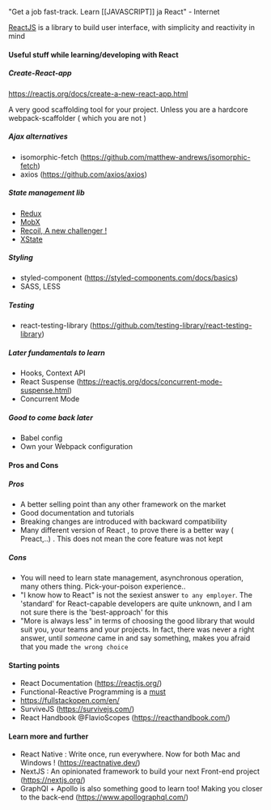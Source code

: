 "Get a job fast-track. Learn [[JAVASCRIPT]] ja React" - Internet

[ReactJS](https://reactjs.org/) is a library to build user interface, with simplicity and reactivity in mind

#### Useful stuff while learning/developing with React

##### Create-React-app
https://reactjs.org/docs/create-a-new-react-app.html

A very good scaffolding tool for your project. Unless you are a hardcore webpack-scaffolder ( which you are not )

##### Ajax alternatives
- isomorphic-fetch (https://github.com/matthew-andrews/isomorphic-fetch)
- axios (https://github.com/axios/axios)

##### State management lib

- [Redux](https://redux.js.org/)
- [MobX](https://mobx.js.org/README.html)
- [Recoil, A new challenger ! ](https://recoiljs.org/)
- [XState](https://xstate.js.org)

##### Styling
- styled-component (https://styled-components.com/docs/basics)
- SASS, LESS

##### Testing
- react-testing-library (https://github.com/testing-library/react-testing-library)

##### Later fundamentals to learn
- Hooks, Context API
- React Suspense (https://reactjs.org/docs/concurrent-mode-suspense.html)
- Concurrent Mode

##### Good to come back later
- Babel config
- Own your Webpack configuration

#### Pros and Cons

##### Pros
- A better selling point than any other framework on the market
- Good documentation and tutorials
- Breaking changes are introduced with backward compatibility
- Many different version of React , to prove there is a better way ( Preact,..) . This does not mean the core feature was not kept

##### Cons
- You will need to learn state management, asynchronous operation, many others thing. Pick-your-poison experience..
- "I know how to React" is not the sexiest answer `to any employer`. The 'standard' for React-capable developers are quite unknown, and I am not sure there is the 'best-approach' for this
- "More is always less" in terms of choosing the good library that would suit you, your teams and your projects. In fact, there was never a right answer, until *someone* came in and say something, makes you afraid that you made `the wrong choice`

#### Starting points
- React Documentation (https://reactjs.org/)
- Functional-Reactive Programming is a [must](https://github.com/5c0r/live-then-learn/blob/master/Thoughts/[[JAVASCRIPT]]_FRP.md)
- https://fullstackopen.com/en/
- SurviveJS (https://survivejs.com/)
- React Handbook @FlavioScopes (https://reacthandbook.com/)


#### Learn more and further
- React Native : Write once, run everywhere. Now for both Mac and Windows ! (https://reactnative.dev/)
- NextJS : An opinionated framework to build your next Front-end project (https://nextjs.org/)
- GraphQl + Apollo is also something good to learn too! Making you closer to the back-end (https://www.apollographql.com/)
